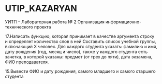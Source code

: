 # UTIP_KAZARYAN
УИТП – Лабораторная работа № 2 Организация информационно-технического проекта

17.Написать функцию, которая принимает в качестве аргумента строку и определяет количество слов в ней
Составить список учебной группы, включающий Х человек. Для каждого студента указать: фамилию и имя, дату рождения (год, месяц и число), также у каждого студента есть зачетка, в которой указаны: предмет (от трех до пяти), дата экзамена, ФИО преподавателя.

15.Вывести ФИО и дату рождения, самого младшего и самого старшего студента
